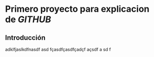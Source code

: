 # Primero proyecto para explicacion  de _GITHUB_
## Introducción
adklfjaslkdfnasdf asd
fçasdfçasdfçadçf açsdf
a sd
f
